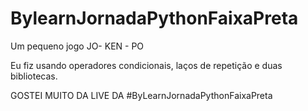 # BylearnJornadaPythonFaixaPreta
Um pequeno jogo JO- KEN - PO

Eu fiz usando operadores condicionais, laços de repetição e duas bibliotecas.

GOSTEI MUITO DA LIVE DA #ByLearnJornadaPythonFaixaPreta
